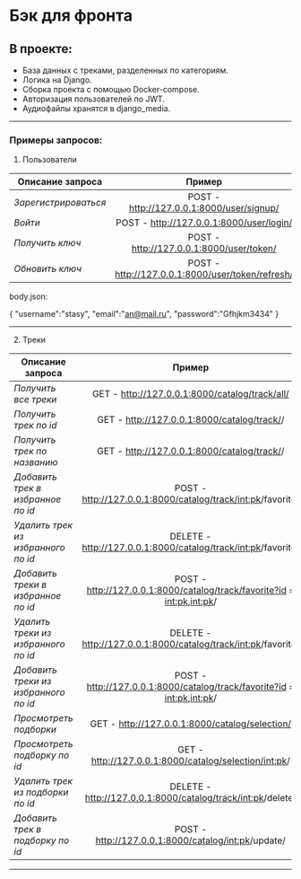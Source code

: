 # Бэк для фронта



## **В проекте:**

- База данных с треками, разделенных по категориям.
- Логика на Django.
- Cборка проекта с помощью Docker-compose.
- Авторизация пользователей по JWT.
- Аудиофайлы хранятся в django_media.

----

### Примеры запросов:

1. Пользователи

| Описание запроса       | Пример                | 
| ------------- |:------------------:| 
| _Зарегистрироваться_    |  POST - http://127.0.0.1:8000/user/signup/    | 
| _Войти_   | POST - http://127.0.0.1:8000/user/login/ | 
| _Получить ключ_  | POST - http://127.0.0.1:8000/user/token/     | 
| _Обновить ключ_ | POST - http://127.0.0.1:8000/user/token/refresh/    | 


body.json:

{
    "username":"stasy",
    "email":"an@mail.ru",
    "password":"Gfhjkm3434"
}

----
2. Треки


| Описание запроса       | Пример                | 
| ------------- |:------------------:| 
| _Получить все треки_    |  GET - http://127.0.0.1:8000/catalog/track/all/   | 
| _Получить трек по id_   | GET - http://127.0.0.1:8000/catalog/track/<id>/ | 
| _Получить трек по названию_  | GET - http://127.0.0.1:8000/catalog/track/<name>/     | 
| _Добавить трек в избранное по id_  | POST - http://127.0.0.1:8000/catalog/track/<int:pk>/favorite/    | 
| _Удалить трек из избранного по id_  | DELETE - http://127.0.0.1:8000/catalog/track/<int:pk>/favorite/    | 
| _Добавить треки в избранное по id_  | POST - http://127.0.0.1:8000/catalog/track/favorite?id = <int:pk>,<int:pk>/   | 
| _Удалить треки из избранного по id_  | DELETE - http://127.0.0.1:8000/catalog/track/<int:pk>/favorite/    | 
| _Добавить треки из избранного по id_  | POST - http://127.0.0.1:8000/catalog/track/favorite?id = <int:pk>,<int:pk>/   |
| _Просмотреть подборки_  | GET - http://127.0.0.1:8000/catalog/selection/     | 
| _Просмотреть подборку по id_  | GET - http://127.0.0.1:8000/catalog/selection/<int:pk>/     | 
| _Удалить трек из подборки по id_  | DELETE - http://127.0.0.1:8000/catalog/track/<int:pk>/delete/    | 
| _Добавить трек в подборку по id_  | POST - http://127.0.0.1:8000/catalog/<int:pk>/update/ | 
---






